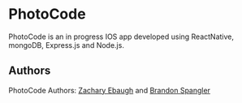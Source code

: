 # PhotoCode

PhotoCode is an in progress IOS app developed using ReactNative, mongoDB, Express.js and Node.js.

## Authors
  PhotoCode Authors: [Zachary Ebaugh](https://github.com/ZacharyEbaugh) and [Brandon Spangler](https://github.com/brandonspangler2)
